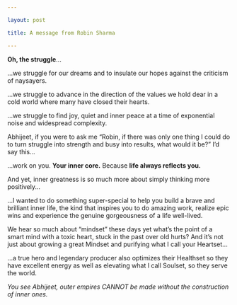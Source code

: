 ```yaml
---

layout: post

title: A message from Robin Sharma

---
```





**Oh, the struggle**...

...we struggle for our dreams and to insulate our hopes against the criticism of naysayers.

...we struggle to advance in the direction of the values we hold dear in a cold world where many have closed their hearts.

...we struggle to find joy, quiet and inner peace at a time of exponential noise and widespread complexity.

Abhijeet, if you were to ask me “Robin, if there was only one thing I could do to turn struggle into strength and busy into results, what would it be?” I’d say this...

...work on you. **Your inner core.** Because **life always reflects you.**

And yet, inner greatness is so much more about simply thinking more positively...

...I wanted to do something super-special to help you build a brave and brilliant inner life, the kind that inspires you to do amazing work, realize epic wins and experience the genuine gorgeousness of a life well-lived.

We hear so much about “mindset” these days yet what’s the point of a smart mind with a toxic heart, stuck in the past over old hurts? And it’s not just about growing a great Mindset and purifying what I call your Heartset...

...a true hero and legendary producer also optimizes their Healthset so they have excellent energy as well as elevating what I call Soulset, so they serve the world.

*You see Abhijeet, outer empires CANNOT be made without the construction of inner ones.*